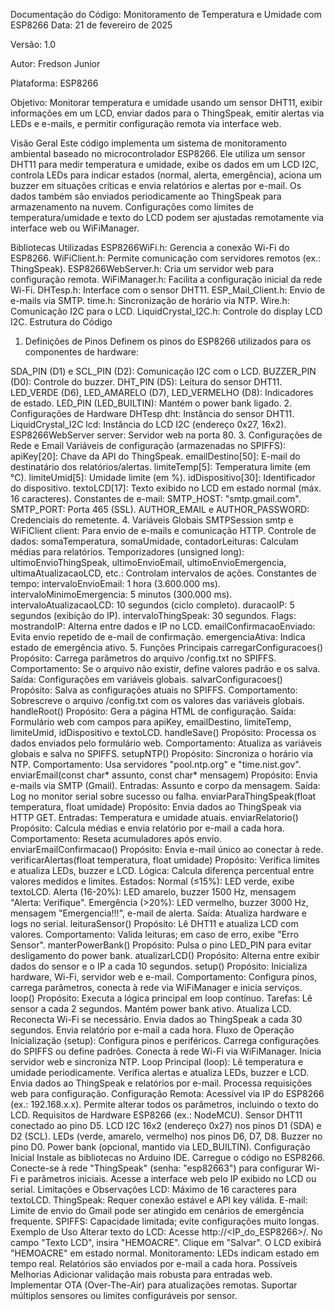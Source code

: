 Documentação do Código: Monitoramento de Temperatura e Umidade com ESP8266
Data: 21 de fevereiro de 2025

Versão: 1.0

Autor: Fredson Junior

Plataforma: ESP8266

Objetivo: Monitorar temperatura e umidade usando um sensor DHT11, exibir informações em um LCD, enviar dados para o ThingSpeak, emitir alertas via LEDs e e-mails, e permitir configuração remota via interface web.

Visão Geral
Este código implementa um sistema de monitoramento ambiental baseado no microcontrolador ESP8266. Ele utiliza um sensor DHT11 para medir temperatura e umidade, exibe os dados em um LCD I2C, controla LEDs para indicar estados (normal, alerta, emergência), aciona um buzzer em situações críticas e envia relatórios e alertas por e-mail. Os dados também são enviados periodicamente ao ThingSpeak para armazenamento na nuvem. Configurações como limites de temperatura/umidade e texto do LCD podem ser ajustadas remotamente via interface web ou WiFiManager.

Bibliotecas Utilizadas
ESP8266WiFi.h: Gerencia a conexão Wi-Fi do ESP8266.
WiFiClient.h: Permite comunicação com servidores remotos (ex.: ThingSpeak).
ESP8266WebServer.h: Cria um servidor web para configuração remota.
WiFiManager.h: Facilita a configuração inicial da rede Wi-Fi.
DHTesp.h: Interface com o sensor DHT11.
ESP_Mail_Client.h: Envio de e-mails via SMTP.
time.h: Sincronização de horário via NTP.
Wire.h: Comunicação I2C para o LCD.
LiquidCrystal_I2C.h: Controle do display LCD I2C.
Estrutura do Código
1. Definições de Pinos
Definem os pinos do ESP8266 utilizados para os componentes de hardware:

SDA_PIN (D1) e SCL_PIN (D2): Comunicação I2C com o LCD.
BUZZER_PIN (D0): Controle do buzzer.
DHT_PIN (D5): Leitura do sensor DHT11.
LED_VERDE (D6), LED_AMARELO (D7), LED_VERMELHO (D8): Indicadores de estado.
LED_PIN (LED_BUILTIN): Mantém o power bank ligado.
2. Configurações de Hardware
DHTesp dht: Instância do sensor DHT11.
LiquidCrystal_I2C lcd: Instância do LCD I2C (endereço 0x27, 16x2).
ESP8266WebServer server: Servidor web na porta 80.
3. Configurações de Rede e Email
Variáveis de configuração (armazenadas no SPIFFS):
apiKey[20]: Chave da API do ThingSpeak.
emailDestino[50]: E-mail do destinatário dos relatórios/alertas.
limiteTemp[5]: Temperatura limite (em °C).
limiteUmid[5]: Umidade limite (em %).
idDispositivo[30]: Identificador do dispositivo.
textoLCD[17]: Texto exibido no LCD em estado normal (máx. 16 caracteres).
Constantes de e-mail:
SMTP_HOST: "smtp.gmail.com".
SMTP_PORT: Porta 465 (SSL).
AUTHOR_EMAIL e AUTHOR_PASSWORD: Credenciais do remetente.
4. Variáveis Globais
SMTPSession smtp e WiFiClient client: Para envio de e-mails e comunicação HTTP.
Controle de dados:
somaTemperatura, somaUmidade, contadorLeituras: Calculam médias para relatórios.
Temporizadores (unsigned long):
ultimoEnvioThingSpeak, ultimoEnvioEmail, ultimoEnvioEmergencia, ultimaAtualizacaoLCD, etc.: Controlam intervalos de ações.
Constantes de tempo:
intervaloEnvioEmail: 1 hora (3.600.000 ms).
intervaloMinimoEmergencia: 5 minutos (300.000 ms).
intervaloAtualizacaoLCD: 10 segundos (ciclo completo).
duracaoIP: 5 segundos (exibição do IP).
intervaloThingSpeak: 30 segundos.
Flags:
mostrandoIP: Alterna entre dados e IP no LCD.
emailConfirmacaoEnviado: Evita envio repetido de e-mail de confirmação.
emergenciaAtiva: Indica estado de emergência ativo.
5. Funções Principais
carregarConfiguracoes()
Propósito: Carrega parâmetros do arquivo /config.txt no SPIFFS.
Comportamento: Se o arquivo não existir, define valores padrão e os salva.
Saída: Configurações em variáveis globais.
salvarConfiguracoes()
Propósito: Salva as configurações atuais no SPIFFS.
Comportamento: Sobrescreve o arquivo /config.txt com os valores das variáveis globais.
handleRoot()
Propósito: Gera a página HTML de configuração.
Saída: Formulário web com campos para apiKey, emailDestino, limiteTemp, limiteUmid, idDispositivo e textoLCD.
handleSave()
Propósito: Processa os dados enviados pelo formulário web.
Comportamento: Atualiza as variáveis globais e salva no SPIFFS.
setupNTP()
Propósito: Sincroniza o horário via NTP.
Comportamento: Usa servidores "pool.ntp.org" e "time.nist.gov".
enviarEmail(const char* assunto, const char* mensagem)
Propósito: Envia e-mails via SMTP (Gmail).
Entradas: Assunto e corpo da mensagem.
Saída: Log no monitor serial sobre sucesso ou falha.
enviarParaThingSpeak(float temperatura, float umidade)
Propósito: Envia dados ao ThingSpeak via HTTP GET.
Entradas: Temperatura e umidade atuais.
enviarRelatorio()
Propósito: Calcula médias e envia relatório por e-mail a cada hora.
Comportamento: Reseta acumuladores após envio.
enviarEmailConfirmacao()
Propósito: Envia e-mail único ao conectar à rede.
verificarAlertas(float temperatura, float umidade)
Propósito: Verifica limites e atualiza LEDs, buzzer e LCD.
Lógica:
Calcula diferença percentual entre valores medidos e limites.
Estados:
Normal (≤15%): LED verde, exibe textoLCD.
Alerta (16-20%): LED amarelo, buzzer 1500 Hz, mensagem "Alerta: Verifique".
Emergência (>20%): LED vermelho, buzzer 3000 Hz, mensagem "Emergencia!!!", e-mail de alerta.
Saída: Atualiza hardware e logs no serial.
leituraSensor()
Propósito: Lê DHT11 e atualiza LCD com valores.
Comportamento: Valida leituras; em caso de erro, exibe "Erro Sensor".
manterPowerBank()
Propósito: Pulsa o pino LED_PIN para evitar desligamento do power bank.
atualizarLCD()
Propósito: Alterna entre exibir dados do sensor e o IP a cada 10 segundos.
setup()
Propósito: Inicializa hardware, Wi-Fi, servidor web e e-mail.
Comportamento: Configura pinos, carrega parâmetros, conecta à rede via WiFiManager e inicia serviços.
loop()
Propósito: Executa a lógica principal em loop contínuo.
Tarefas:
Lê sensor a cada 2 segundos.
Mantém power bank ativo.
Atualiza LCD.
Reconecta Wi-Fi se necessário.
Envia dados ao ThingSpeak a cada 30 segundos.
Envia relatório por e-mail a cada hora.
Fluxo de Operação
Inicialização (setup):
Configura pinos e periféricos.
Carrega configurações do SPIFFS ou define padrões.
Conecta à rede Wi-Fi via WiFiManager.
Inicia servidor web e sincroniza NTP.
Loop Principal (loop):
Lê temperatura e umidade periodicamente.
Verifica alertas e atualiza LEDs, buzzer e LCD.
Envia dados ao ThingSpeak e relatórios por e-mail.
Processa requisições web para configuração.
Configuração Remota:
Acessível via IP do ESP8266 (ex.: 192.168.x.x).
Permite alterar todos os parâmetros, incluindo o texto do LCD.
Requisitos de Hardware
ESP8266 (ex.: NodeMCU).
Sensor DHT11 conectado ao pino D5.
LCD I2C 16x2 (endereço 0x27) nos pinos D1 (SDA) e D2 (SCL).
LEDs (verde, amarelo, vermelho) nos pinos D6, D7, D8.
Buzzer no pino D0.
Power bank (opcional, mantido via LED_BUILTIN).
Configuração Inicial
Instale as bibliotecas no Arduino IDE.
Carregue o código no ESP8266.
Conecte-se à rede "ThingSpeak" (senha: "esp82663") para configurar Wi-Fi e parâmetros iniciais.
Acesse a interface web pelo IP exibido no LCD ou serial.
Limitações e Observações
LCD: Máximo de 16 caracteres para textoLCD.
ThingSpeak: Requer conexão estável e API key válida.
E-mail: Limite de envio do Gmail pode ser atingido em cenários de emergência frequente.
SPIFFS: Capacidade limitada; evite configurações muito longas.
Exemplo de Uso
Alterar texto do LCD:
Acesse http://<IP_do_ESP8266>/.
No campo "Texto LCD", insira "HEMOACRE".
Clique em "Salvar".
O LCD exibirá "HEMOACRE" em estado normal.
Monitoramento:
LEDs indicam estado em tempo real.
Relatórios são enviados por e-mail a cada hora.
Possíveis Melhorias
Adicionar validação mais robusta para entradas web.
Implementar OTA (Over-The-Air) para atualizações remotas.
Suportar múltiplos sensores ou limites configuráveis por sensor.
